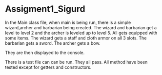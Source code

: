 # Assigment1_Sigurd

In the Main class file, when main is being run, there is a simple wizard,archer and barbarian being created. 
The wizard and barbarian get a level to level 2 and the archer is leveled up to level 5. All gets equipped with some items. 
The wizard gets a staff and cloth armor on all 3 slots. 
The barbarian gets a sword. 
The archer gets a bow.

They are then displayed to the console.

There is a test file can can be run. They all pass. All method have been tested except for getters and constructors.
